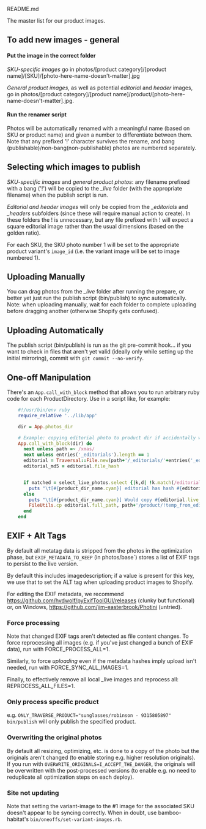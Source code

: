 README.md

The master list for our product images.

## To add new images - general

#### Put the image in the correct folder

*SKU-specific images* go in photos/[product category]/[product name]/[SKU]/[photo-here-name-doesn't-matter].jpg

*General product images*, as well as potential *editorial* and *header* images, go in photos/[product category]/[product name]/product/[photo-here-name-doesn't-matter].jpg.

#### Run the renamer script

Photos will be automatically renamed with a meaningful name (based on SKU or product name) and given a number to differentiate between them. Note that any prefixed '!' character survives the rename, and bang (publishable)/non-bang(non-publishable) photos are numbered separately.

## Selecting which images to publish

*SKU-specific images* and *general product photos*: any filename prefixed with a bang ('!') will be copied to the *_live* folder (with the appropriate filename) when the publish script is run.

*Editorial and header images* will only be copied from the *_editorials* and *_headers* subfolders (since these will require manual action to create). In these folders the ! is unnecessary, but any file prefixed with ! will expect a square editorial image rather than the usual dimensions (based on the golden ratio).

For each SKU, the SKU photo number 1 will be set to the appropriate product variant's `image_id` (i.e. the variant image will be set to image numbered 1).

## Uploading Manually

You can drag photos from the *_live* folder after running the prepare, or better yet just run the publish script (bin/publish) to sync automatically. Note: when uploading manually, wait for each folder to complete uploading before dragging another (otherwise Shopify gets confused).

## Uploading Automatically

The publish script (bin/publish) is run as the git pre-commit hook... if you want to check in files that aren't yet valid (ideally only while setting up the initial mirroring), commit with `git commit --no-verify`.

## One-off Manipulation

There's an `App.call_with_block` method that allows you to run arbitrary ruby code for each ProductDirectory. Use in a script like, for example:

```ruby
    #!/usr/bin/env ruby
    require_relative '../lib/app'

    dir = App.photos_dir

    # Example: copying editorial photo to product dir if accidentally was moved over rather than copied
    App.call_with_block(dir) do
      next unless path =~ /xmas/
      next unless entries('_editorials').length == 1
      editorial = Traversal::File.new(path+'/_editorials/'+entries('_editorials')[0], 1)
      editorial_md5 = editorial.file_hash


      if matched = select_live_photos.select {|k,d| !k.match(/editorial/) }.detect {|key, data| data['source_md5'] == editorial_md5 }
        puts "\t[#{product_dir_name.cyan}] editorial has hash #{editorial_md5}, which matches photo #{matched[0]}".light_black
      else
        puts "\t[#{product_dir_name.cyan}] Would copy #{editorial.live_name} to products dir"
        FileUtils.cp editorial.full_path, path+'/product/!temp_from_editorial.jpg'
      end
    end
```

## EXIF + Alt Tags

By default all metatag data is stripped from the photos in the optimization phase, but `EXIF_METADATA_TO_KEEP` (in photos/base`) stores a list of EXIF tags to persist to the live version.

By default this includes imagedescription; if a value is present for this key, we use that to set the ALT tag when uploading product images to Shopify.

For editing the EXIF metadata, we recommend https://github.com/hvdwolf/pyExifToolGUI/releases (clunky but functional) or, on Windows, https://github.com/jim-easterbrook/Photini (untried).

### Force processing

Note that changed EXIF tags aren't detected as file content changes. To force reprocessing all images (e.g. if you've just changed a bunch of EXIF data), run with FORCE_PROCESS_ALL=1.

Similarly, to force _uploading_ even if the metadata hashes imply upload isn't needed, run with FORCE_SYNC_ALL_IMAGES=1.

Finally, to effectively remove all local \_live images and reprocess all: REPROCESS_ALL_FILES=1.

### Only process specific product

e.g. `ONLY_TRAVERSE_PRODUCT="sunglasses/robinson - 9315805897" bin/publish` will only publish the specified product.

### Overwriting the original photos

By default all resizing, optimizing, etc. is done to a copy of the photo but the originals aren't changed (to enable storing e.g. higher resolution originals). If you run with `OVERWRITE_ORIGINALS=I_ACCEPT_THE_DANGER`, the originals will be overwritten with the post-processed versions (to enable e.g. no need to reduplicate all optimization steps on each deploy).

### Site not updating

Note that setting the variant-image to the #1 image for the associated SKU doesn't appear to be syncing correctly. When in doubt, use bamboo-habitat's `bin/oneoffs/set-variant-images.rb`.

